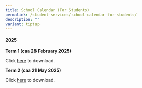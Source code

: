 ```yaml
---
title: School Calendar (For Students)
permalink: /student-services/school-calendar-for-students/
description: ""
variant: tiptap
---
```

<h4><strong>2025</strong></h4>
<p><strong>Term 1 (caa 28 February 2025)</strong>
</p>
<p>Click <a href="/files/2025/Student_Calendar_2025_Term1_caa_28_Feb_2025.pdf" rel="noopener noreferrer nofollow" target="_blank">here</a> to
download.</p>
<p><strong>Term 2 (caa 21 May 2025)</strong>
</p>
<p>Click <a href="/files/2025/Student_Calendar_2025_Term2_caa_21_May_2025.pdf" rel="noopener noreferrer nofollow" target="_blank">here</a> to
download.</p>